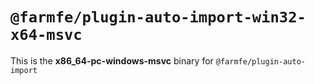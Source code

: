 # `@farmfe/plugin-auto-import-win32-x64-msvc`

This is the **x86_64-pc-windows-msvc** binary for `@farmfe/plugin-auto-import`
